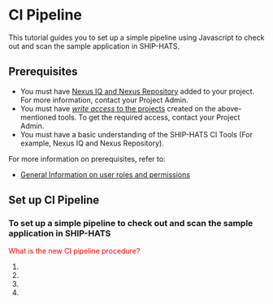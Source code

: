 # CI Pipeline

This tutorial guides you to set up a simple pipeline using Javascript to check out and scan the sample application in SHIP-HATS.
<!--
**Topics**
- [Prerequisites](#prerequisites)
- [Set up CI Pipeline](#set-up-ci-pipeline)
-->
## Prerequisites
- You must have [Nexus IQ and Nexus Repository]() added to your project.  For more information, contact your Project Admin.
- You must have [*write access* to the projects]() created on the above-mentioned tools. To get the required access, contact your Project Admin.
- You must have a basic understanding of the SHIP-HATS CI Tools (For example, Nexus IQ and Nexus Repository).

For more information on prerequisites, refer to:  
- [General Information on user roles and permissions](https://docs.developer.gov.sg/docs/ship-hats-documentation/#/user-roles-permissions)
<!--
- [Bitbucket user roles and permissions](https://docs.developer.gov.sg/docs/ship-hats-documentation/#/bitbucket-user-role)
- [Bamboo user roles and permissions](https://docs.developer.gov.sg/docs/ship-hats-documentation/#/bamboo-user-roles)
-->

## Set up CI Pipeline

### To set up a simple pipeline to check out and scan the sample application in SHIP-HATS

<span style="color:red"> What is the new CI pipeline procedure? </span>  

1.
1.
1.
1.

<!--
1. **Fork Repo to Bitbucket**  

    Bitbucket is a source code management tool. Source code for your application is hosted within a Bitbucket repository. A Bitbucket project contains one or more repositories.  

    Normally, an application development team will create an empty repository and check in their code. For this tutorial, we will make use of existing code. We will create a new repository by forking from another repository. 

    [![Step 1 of 6](Slide1.jpg)](https://youtu.be/y0znQiheC4Q)

    Click the image or [link](https://youtu.be/y0znQiheC4Q) to access the video.


1. **Integrate Bitbucket to Bamboo** 

    As your code repo is in Bitbucket, we need to integrate it into Bamboo to allow and automate testing of the code/application. Bamboo is essentially a build tool that allows constant merging, testing of code  which allows  development teams to receive rapid feedback on their work.

    [![Step 2 of 6](Slide6.jpg)](https://youtu.be/8ky79S2YfRg)

    Click on the image or [link](https://youtu.be/8ky79S2YfRg) to access the video.

1. **Add a Bamboo Trigger**  

    Adding a Bamboo Trigger is required so that Bamboo is notified whenever there is a code change in any of the selected source code repositories. 

    [![Step 3 of 6](slide19.png)](https://youtu.be/LyBSH4T4Lc4)

    Click on the image or [link](https://youtu.be/LyBSH4T4Lc4) to access the video.

1. **Add Bamboo Tasks**  

    Adding Bamboo tasks allows the automated execution of code, steps and processes.

    [![Step 4 of 6](Slide20.jpg)](https://youtu.be/supsnqoPKqs)

    Click on the image or [link](https://youtu.be/supsnqoPKqs) to access the video.

1. **Add Nexus IQ**  

    Adding Nexus IQ as a Bamboo task allows the execution of vulnerability scanning for dependencies and libraries.

    [![Step 5 of 6](Slide25.jpg)](https://youtu.be/BW7_LRePBa8)

    Click on the image or [link](https://youtu.be/BW7_LRePBa8) to access the video.

1. **Add Fortify SCA**  

    Adding Fortify SCA as a Bamboo task allows the execution of vulnerability scanning for your source code.

    [![Step 6 of 6](Slide26.jpg)](https://youtu.be/0GAtczJpKwA)

    Click on the image or [link](https://youtu.be/0GAtczJpKwA) to access the video.

    >**Note:** As this is a sample pipeline, do reset user access and unlink the repository after completion of the tutorial.

-->
